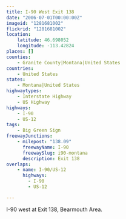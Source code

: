 ```yaml
---
title: I-90 West Exit 138
date: "2006-07-01T00:00:00Z"
imageid: "1281681002"
flickrid: "1281681002"
location:
    latitude: 46.698052
    longitude: -113.42824
places: []
counties:
    - Granite County|Montana|United States
countries:
    - United States
states:
    - Montana|United States
highwaytypes:
    - Interstate Highway
    - US Highway
highways:
    - I-90
    - US-12
tags:
    - Big Green Sign
freewayJunctions:
    - milepost: "138.09"
      freewayName: I-90
      freewaySlug: i90-montana
      description: Exit 138
overlaps:
    - name: I-90/US-12
      highways:
        - I-90
        - US-12

---
```

I-90 west at Exit 138, Bearmouth Area.